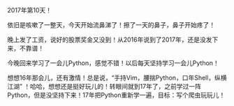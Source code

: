 2017年第10天！

依旧是咳嗽了一整天，今天开始流鼻涕了！擦了一天的鼻子，鼻子开始疼了！

晚上发了工资，说好的股票奖金又没到！从2016年说到了2017年，还是没发下来，不靠谱！

今晚回来学习了一会儿Python，感觉不错！以后每天坚持学习一会儿Python！

想想16年那会儿，还有激情！总是说，“手持Vim，腰揣Python，口年Shell，纵横江湖” ！哈哈，想想还是挺好玩儿的！转眼间就到17年了，之前学过一阵Python，但是没坚持下来！17年把Python重新学一遍，目标：写个爬虫玩玩儿！




